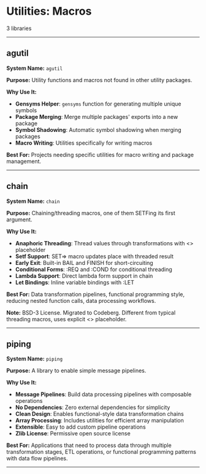 # Utilities: Macros

3 libraries

---

## agutil

**System Name:** `agutil`

**Purpose:** Utility functions and macros not found in other utility packages.

**Why Use It:**
- **Gensyms Helper**: `gensyms` function for generating multiple unique symbols
- **Package Merging**: Merge multiple packages' exports into a new package
- **Symbol Shadowing**: Automatic symbol shadowing when merging packages
- **Macro Writing**: Utilities specifically for writing macros

**Best For:** Projects needing specific utilities for macro writing and package management.

---


## chain

**System Name:** `chain`

**Purpose:** Chaining/threading macros, one of them SETFing its first argument.

**Why Use It:**
- **Anaphoric Threading**: Thread values through transformations with <> placeholder
- **Setf Support**: SET=> macro updates place with threaded result
- **Early Exit**: Built-in BAIL and FINISH for short-circuiting
- **Conditional Forms**: :REQ and :COND for conditional threading
- **Lambda Support**: Direct lambda form support in chain
- **Let Bindings**: Inline variable bindings with :LET

**Best For:** Data transformation pipelines, functional programming style, reducing nested function calls, data processing workflows.

**Note:** BSD-3 License. Migrated to Codeberg. Different from typical threading macros, uses explicit <> placeholder.

---


## piping

**System Name:** `piping`

**Purpose:** A library to enable simple message pipelines.

**Why Use It:**
- **Message Pipelines**: Build data processing pipelines with composable operations
- **No Dependencies**: Zero external dependencies for simplicity
- **Clean Design**: Enables functional-style data transformation chains
- **Array Processing**: Includes utilities for efficient array manipulation
- **Extensible**: Easy to add custom pipeline operations
- **Zlib License**: Permissive open source license

**Best For:** Applications that need to process data through multiple transformation stages, ETL operations, or functional programming patterns with data flow pipelines.

---


